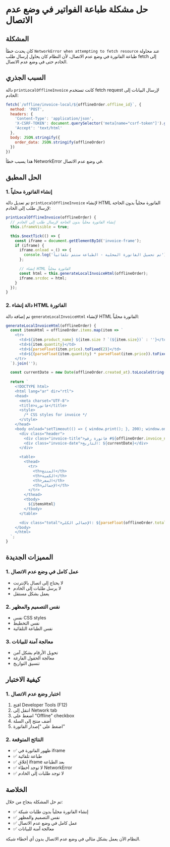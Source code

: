 # حل مشكلة طباعة الفواتير في وضع عدم الاتصال

## المشكلة
كان يحدث خطأ `NetworkError when attempting to fetch resource` عند محاولة طباعة الفاتورة في وضع عدم الاتصال، لأن النظام كان يحاول إرسال طلب fetch إلى الخادم حتى في وضع عدم الاتصال.

## السبب الجذري
دالة `printLocalOfflineInvoice` كانت تستخدم fetch request لإرسال البيانات إلى الخادم:
```javascript
fetch(`/offline/invoice-local/${offlineOrder.offline_id}`, {
  method: 'POST',
  headers: {
    'Content-Type': 'application/json',
    'X-CSRF-TOKEN': document.querySelector('meta[name="csrf-token"]').getAttribute('content'),
    'Accept': 'text/html'
  },
  body: JSON.stringify({
    order_data: JSON.stringify(offlineOrder)
  })
})
```

هذا يسبب خطأ NetworkError في وضع عدم الاتصال.

## الحل المطبق

### 1. إنشاء الفاتورة محلياً
تم تعديل دالة `printLocalOfflineInvoice` لإنشاء HTML الفاتورة محلياً بدون الحاجة لإرسال طلب إلى الخادم:

```javascript
printLocalOfflineInvoice(offlineOrder) {
  // إنشاء الفاتورة محلياً بدون الحاجة لإرسال طلب إلى الخادم
  this.iframeVisible = true;

  this.$nextTick(() => {
    const iframe = document.getElementById('invoice-frame');
    if (iframe) {
      iframe.onload = () => {
        console.log('تم تحميل الفاتورة المحلية - الطباعة ستتم تلقائياً');
      };

      // إنشاء HTML الفاتورة محلياً
      const html = this.generateLocalInvoiceHtml(offlineOrder);
      iframe.srcdoc = html;
    }
  });
}
```

### 2. دالة إنشاء HTML الفاتورة
تم إضافة دالة `generateLocalInvoiceHtml` لإنشاء HTML الفاتورة محلياً:

```javascript
generateLocalInvoiceHtml(offlineOrder) {
  const itemsHtml = offlineOrder.items.map(item => `
    <tr>
      <td>${item.product_name} ${item.size ? `(${item.size})` : ''}</td>
      <td>${item.quantity}</td>
      <td>${parseFloat(item.price).toFixed(2)}</td>
      <td>${(parseFloat(item.quantity) * parseFloat(item.price)).toFixed(2)}</td>
    </tr>
  `).join('');

  const currentDate = new Date(offlineOrder.created_at).toLocaleString('ar-EG');
  
  return `
    <!DOCTYPE html>
    <html lang="ar" dir="rtl">
    <head>
      <meta charset="UTF-8">
      <title>فاتورة</title>
      <style>
        /* CSS styles for invoice */
      </style>
    </head>
    <body onload="setTimeout(() => { window.print(); }, 200); window.onafterprint = () => window.parent.postMessage('close-iframe', '*')">
      <div class="header">
        <div class="invoice-title">فاتورة رقم #${offlineOrder.invoice_number}</div>
        <div class="invoice-date">التاريخ: ${currentDate}</div>
      </div>

      <table>
        <thead>
          <tr>
            <th>المنتج</th>
            <th>الكمية</th>
            <th>السعر</th>
            <th>الإجمالي</th>
          </tr>
        </thead>
        <tbody>
          ${itemsHtml}
        </tbody>
      </table>

      <div class="total">الإجمالي الكلي: ${parseFloat(offlineOrder.total).toFixed(2)} جنيه</div>
    </body>
    </html>
  `;
}
```

## المميزات الجديدة

### 1. عمل كامل في وضع عدم الاتصال
- لا يحتاج إلى اتصال بالإنترنت
- لا يرسل طلبات إلى الخادم
- يعمل بشكل مستقل

### 2. نفس التصميم والمظهر
- نفس CSS styles
- نفس التخطيط
- نفس الطباعة التلقائية

### 3. معالجة آمنة للبيانات
- تحويل الأرقام بشكل آمن
- معالجة الحقول الفارغة
- تنسيق التواريخ

## كيفية الاختبار

### 1. اختبار وضع عدم الاتصال
1. افتح Developer Tools (F12)
2. انتقل إلى Network tab
3. اضغط على "Offline" checkbox
4. أضف منتج إلى السلة
5. اضغط على "إصدار الفاتورة"

### 2. النتائج المتوقعة
- ✅ ظهور الفاتورة في iframe
- ✅ طباعة تلقائية
- ✅ إغلاق iframe بعد الطباعة
- ✅ لا توجد أخطاء NetworkError
- ✅ لا توجد طلبات إلى الخادم

## الخلاصة

تم حل المشكلة بنجاح من خلال:
- ✅ إنشاء الفاتورة محلياً بدون طلبات شبكة
- ✅ نفس التصميم والمظهر
- ✅ عمل كامل في وضع عدم الاتصال
- ✅ معالجة آمنة للبيانات

النظام الآن يعمل بشكل مثالي في وضع عدم الاتصال بدون أي أخطاء شبكة. 